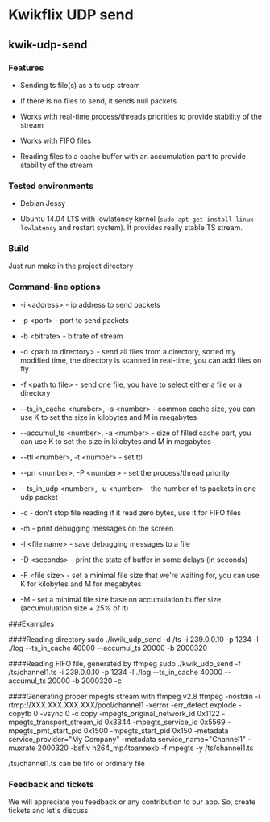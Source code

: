 # Kwikflix UDP send
## kwik-udp-send

### Features

* Sending ts file(s) as a ts udp stream

* If there is no files to send, it sends null packets

* Works with real-time process/threads priorities to provide stability of the stream

* Works with FIFO files

* Reading files to a cache buffer with an accumulation part to provide stability of the stream

### Tested environments

* Debian Jessy

* Ubuntu 14.04 LTS with lowlatency kernel (`sudo apt-get install linux-lowlatency` and restart system). It provides really stable TS stream.

### Build

Just run make in the project directory

### Command-line options

* -i &lt;address&gt; - ip address to send packets

* -p &lt;port&gt; - port to send packets

* -b &lt;bitrate&gt; - bitrate of stream

* -d &lt;path to directory&gt; - send all files from a directory, sorted my modified time, the directory is scanned in real-time, you can add files on fly

* -f &lt;path to file&gt; - send one file, you have to select either a file or a directory

* --ts_in_cache &lt;number&gt;, -s &lt;number&gt; - common cache size, you can use K to set the size in kilobytes and M in megabytes

* --accumul_ts &lt;number&gt;, -a &lt;number&gt; - size of filled cache part, you can use K to set the size in kilobytes and M in megabytes

* --ttl &lt;number&gt;, -t &lt;number&gt; - set ttl

* --pri &lt;number&gt;, -P &lt;number&gt; - set the process/thread priority

* --ts_in_udp &lt;number&gt;, -u &lt;number&gt; - the number of ts packets in one udp packet

* -c - don't stop file reading if it read zero bytes, use it for FIFO files

* -m - print debugging messages on the screen

* -l &lt;file name&gt; - save debugging messages to a file 

* -D &lt;seconds&gt; - print the state of buffer in some delays (in seconds)

* -F &lt;file size&gt; - set a minimal file size that we're waiting for, you can use K for kilobytes and M for megabytes 

* -M - set a minimal file size base on accumulation buffer size (accumuluation size + 25% of it) 

###Examples

####Reading directory
sudo ./kwik_udp_send -d /ts -i 239.0.0.10 -p 1234 -l ./log --ts_in_cache 40000 --accumul_ts 20000 -b 2000320

####Reading FIFO file, generated by ffmpeg
sudo ./kwik_udp_send -f /ts/channel1.ts -i 239.0.0.10 -p 1234 -l ./log --ts_in_cache 40000 --accumul_ts 20000 -b 2000320 -c

####Generating proper mpegts stream with ffmpeg v2.8
ffmpeg -nostdin -i rtmp://XXX.XXX.XXX.XXX/pool/channel1 -xerror -err_detect explode -copytb 0 -vsync 0 -c copy -mpegts_original_network_id 0x1122 -mpegts_transport_stream_id 0x3344 -mpegts_service_id 0x5569 -mpegts_pmt_start_pid 0x1500 -mpegts_start_pid 0x150 -metadata service_provider="My Company" -metadata service_name="Channel1" -muxrate 2000320 -bsf:v h264_mp4toannexb -f mpegts -y /ts/channel1.ts

/ts/channel1.ts can be fifo or ordinary file

### Feedback and tickets

We will appreciate you feedback or any contribution to our app. So, create tickets and let's discuss.


